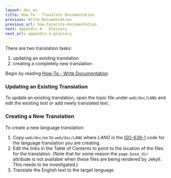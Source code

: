 ```yaml
---
layout: doc_en
title: How-To - Translate Documentation
previous: Write Documentation
previous_url: how-to/write-documentation
next: Appendix A - Glossary
next_url: appendix-a-glossary
---
```


There are two translation tasks:

1. updating an existing translation
1. creating a completely new translation

Begin by reading [How-To - Write
Documentation](/doc/en/how-to/write-documentation/)


### Updating an Existing Translation

To update an existing translation, open the topic file under `web/doc/LANG`
and edit the existing text or add newly translated text.


### Creating a New Translation

To create a new language translation:

1. Copy `web/doc/en` to `web/doc/LANG` where _LANG_ is the
   [ISO-639-1](http://en.wikipedia.org/wiki/List_of_ISO_639-2_codes) code for
   the language translation you are creating.
1. Edit the links in the Table of Contents to point to the location of the
   files for the translation. (Note that for some reason the `page.base_dir`
   attribute is not available when these files are being rendered by Jekyll.
   This needs to be investigated.)
1. Translate the English text to the target language.

